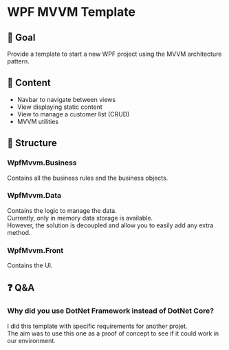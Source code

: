 # WPF MVVM Template

## 🎯 Goal

Provide a template to start a new WPF project using the MVVM architecture pattern.

## 💼 Content

- Navbar to navigate between views
- View displaying static content
- View to manage a customer list (CRUD)
- MVVM utilities

## 🔎 Structure

### WpfMvvm.Business

Contains all the business rules and the business objects.

### WpfMvvm.Data

Contains the logic to manage the data.  
Currently, only in memory data storage is available.  
However, the solution is decoupled and allow you to easily add any extra method.

### WpfMvvm.Front

Contains the UI.

## ❓ Q&A

### Why did you use DotNet Framework instead of DotNet Core?

I did this template with specific requirements for another projet.  
The aim was to use this one as a proof of concept to see if it could work in our environment.
